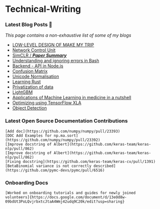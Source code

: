 # Technical-Writing
### Latest Blog Posts 📝


_This page contains a non-exhaustive list of some of my blogs_

- [LOW-LEVEL DESIGN OF MAKE MY TRIP](https://medium.com/@seckroll16/low-level-design-of-make-my-trip-6a7f0e555100)
- [Network Control Unit](https://medium.com/@seckroll16/network-control-unit-ebed8d8324aa)
- [SimCLR / ***Paper Summary***](https://medium.com/@bishnupadamajumder32/simclr-f87d0d12e32a)
- [Understanding and ignoring errors in Bash](https://medium.com/@seckroll16/understanding-and-ignoring-errors-in-abash-ee0a87afe19c)
- [Backend - API in Node.js](https://hashnode.com/post/backend-api-in-nodejs-cl0c0eni700y2qbnv3nqg2ftu)
- [Confusion Matrix](https://medium.com/@bishnupadamajumder32/confusion-matrix-5a1840998466)
- [Unicode Normalisation](https://medium.com/@bishnupadamajumder32/unicode-normalisation-b400c4a4e75e)
- [Learning Rust](https://medium.com/@bishnupadamajumder32/learning-8a68e4c94ecc)
- [Privatization of data](https://medium.com/@bishnupadamajumder32/ever-wondered-about-the-privacy-of-data-during-building-ml-models-5762b74ac3fe)
- [LightGBM](https://medium.com/@bishnupadamajumder32/lightgbm-light-gradient-boosting-machine-e26fff3b0e63)
- [Applications of Machine Learning in medicine in a nutshell](https://medium.com/@bidamajumder32/applications-of-machine-learning-in-medicine-in-a-nutshell-8df22cc99077)
- [Optimizing using TensorFlow XLA](https://medium.com/@seckroll16/optimizing-using-tensorflow-xla-23f412965221)
- [Object Detection](https://medium.com/@seckroll16/object-detection-c5db4e29d61b)



### Latest Open Source Documentation Contributions

    [Add doc](https://github.com/numpy/numpy/pull/23393)
    [DOC Add Examples for np.ma.sort](https://github.com/numpy/numpy/pull/23392)
    [Improve docstring of Albert](https://github.com/keras-team/keras-nlp/pull/862)
    [Improve docstring of Albert](https://github.com/keras-team/keras-nlp/pull/862)
    [Fixing docstring](https://github.com/keras-team/keras-cv/pull/1391)
    [BetaBinomial variance is not correctly described](https://github.com/pymc-devs/pymc/pull/6516)
    
 ### Onboarding Docs
    
    [Worked on onboarding tutorials and guides for newly joined volunteers]{https://docs.google.com/document/d/13eOd8w-     09bdUt3PoLQvjrbxtcJtaA4Wmj42udq9C20k/edit?usp=sharing}

    
                     

